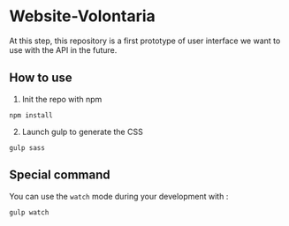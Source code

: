 # Website-Volontaria

At this step, this repository is a first prototype 
of user interface we want to use with the API in the future.

## How to use

1. Init the repo with npm

```
npm install
``` 

2. Launch gulp to generate the CSS

```
gulp sass
```

## Special command

You can use the `watch` mode during your development with :
```
gulp watch
```